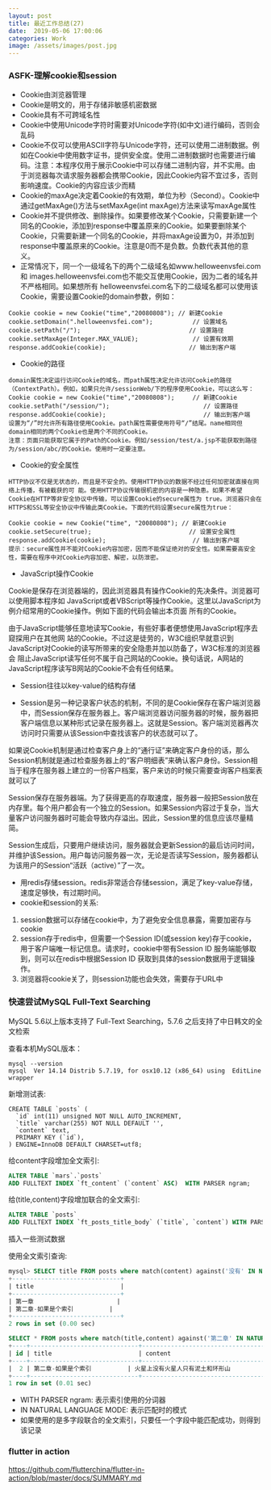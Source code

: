 ```yaml
---
layout: post
title: 最近工作总结(27)
date:  2019-05-06 17:00:06
categories: Work
image: /assets/images/post.jpg
---
```


### ASFK-理解cookie和session
- Cookie由浏览器管理
- Cookie是明文的，用于存储非敏感机密数据
- Cookie具有不可跨域名性
- Cookie中使用Unicode字符时需要对Unicode字符(如中文)进行编码，否则会乱码
- Cookie不仅可以使用ASCII字符与Unicode字符，还可以使用二进制数据。例如在Cookie中使用数字证书，提供安全度。使用二进制数据时也需要进行编码。注意：本程序仅用于展示Cookie中可以存储二进制内容，并不实用。由于浏览器每次请求服务器都会携带Cookie，因此Cookie内容不宜过多，否则影响速度。Cookie的内容应该少而精
- Cookie的maxAge决定着Cookie的有效期，单位为秒（Second）。Cookie中通过getMaxAge()方法与setMaxAge(int maxAge)方法来读写maxAge属性
- Cookie并不提供修改、删除操作。如果要修改某个Cookie，只需要新建一个同名的Cookie，添加到response中覆盖原来的Cookie。如果要删除某个Cookie，只需要新建一个同名的Cookie，并将maxAge设置为0，并添加到response中覆盖原来的Cookie。注意是0而不是负数。负数代表其他的意义。
- 正常情况下，同一个一级域名下的两个二级域名如www.helloweenvsfei.com和 images.helloweenvsfei.com也不能交互使用Cookie，因为二者的域名并不严格相同。如果想所有 helloweenvsfei.com名下的二级域名都可以使用该Cookie，需要设置Cookie的domain参数，例如：
```
Cookie cookie = new Cookie("time","20080808"); // 新建Cookie
cookie.setDomain(".helloweenvsfei.com");           // 设置域名
cookie.setPath("/");                              // 设置路径
cookie.setMaxAge(Integer.MAX_VALUE);               // 设置有效期
response.addCookie(cookie);                       // 输出到客户端
```

- Cookie的路径
```
domain属性决定运行访问Cookie的域名，而path属性决定允许访问Cookie的路径（ContextPath）。例如，如果只允许/sessionWeb/下的程序使用Cookie，可以这么写：
Cookie cookie = new Cookie("time","20080808");     // 新建Cookie
cookie.setPath("/session/");                          // 设置路径
response.addCookie(cookie);                           // 输出到客户端
设置为“/”时允许所有路径使用Cookie。path属性需要使用符号“/”结尾。name相同但domain相同的两个Cookie也是两个不同的Cookie。
注意：页面只能获取它属于的Path的Cookie。例如/session/test/a.jsp不能获取到路径为/session/abc/的Cookie。使用时一定要注意。
```
- Cookie的安全属性
```
HTTP协议不仅是无状态的，而且是不安全的。使用HTTP协议的数据不经过任何加密就直接在网络上传播，有被截获的可 能。使用HTTP协议传输很机密的内容是一种隐患。如果不希望Cookie在HTTP等非安全协议中传输，可以设置Cookie的secure属性为 true。浏览器只会在HTTPS和SSL等安全协议中传输此类Cookie。下面的代码设置secure属性为true：

Cookie cookie = new Cookie("time", "20080808"); // 新建Cookie
cookie.setSecure(true);                           // 设置安全属性
response.addCookie(cookie);                        // 输出到客户端
提示：secure属性并不能对Cookie内容加密，因而不能保证绝对的安全性。如果需要高安全性，需要在程序中对Cookie内容加密、解密，以防泄密。

```
- JavaScript操作Cookie

Cookie是保存在浏览器端的，因此浏览器具有操作Cookie的先决条件。浏览器可以使用脚本程序如 JavaScript或者VBScript等操作Cookie。这里以JavaScript为例介绍常用的Cookie操作。例如下面的代码会输出本页面 所有的Cookie。

<script>document.write(document.cookie);</script>

由于JavaScript能够任意地读写Cookie，有些好事者便想使用JavaScript程序去窥探用户在其他网 站的Cookie。不过这是徒劳的，W3C组织早就意识到JavaScript对Cookie的读写所带来的安全隐患并加以防备了，W3C标准的浏览器会 阻止JavaScript读写任何不属于自己网站的Cookie。换句话说，A网站的JavaScript程序读写B网站的Cookie不会有任何结果。

- Session往往以key-value的结构存储

- Session是另一种记录客户状态的机制，不同的是Cookie保存在客户端浏览器中，而Session保存在服务器上。客户端浏览器访问服务器的时候，服务器把客户端信息以某种形式记录在服务器上。这就是Session。客户端浏览器再次访问时只需要从该Session中查找该客户的状态就可以了。

如果说Cookie机制是通过检查客户身上的“通行证”来确定客户身份的话，那么Session机制就是通过检查服务器上的“客户明细表”来确认客户身份。Session相当于程序在服务器上建立的一份客户档案，客户来访的时候只需要查询客户档案表就可以了

Session保存在服务器端。为了获得更高的存取速度，服务器一般把Session放在内存里。每个用户都会有一个独立的Session。如果Session内容过于复杂，当大量客户访问服务器时可能会导致内存溢出。因此，Session里的信息应该尽量精简。

Session生成后，只要用户继续访问，服务器就会更新Session的最后访问时间，并维护该Session。用户每访问服务器一次，无论是否读写Session，服务器都认为该用户的Session“活跃（active）”了一次。

- 用redis存储session。redis非常适合存储session，满足了key-value存储，速度足够快，有过期时间。
- cookie和session的关系:
1. session数据可以存储在cookie中，为了避免安全信息暴露，需要加密存与cookie
2. session存于redis中，但需要一个Session ID(或session key)存于cookie，用于客户端唯一标记信息。请求时，cookie中带有Session ID 服务端能够取到，则可以在redis中根据Session ID 获取到具体的session数据用于逻辑操作。
3. 浏览器将cookie关了，则session功能也会失效，需要存于URL中

### 快速尝试MySQL Full-Text Searching

MySQL 5.6以上版本支持了 Full-Text Searching，5.7.6 之后支持了中日韩文的全文检索

查看本机MySQL版本：
```
mysql --version
mysql  Ver 14.14 Distrib 5.7.19, for osx10.12 (x86_64) using  EditLine wrapper
```

新增测试表:
```
CREATE TABLE `posts` (
  `id` int(11) unsigned NOT NULL AUTO_INCREMENT,
  `title` varchar(255) NOT NULL DEFAULT '',
  `content` text,
  PRIMARY KEY (`id`),
) ENGINE=InnoDB DEFAULT CHARSET=utf8;
```

给content字段增加全文索引:
```sql
ALTER TABLE `mars`.`posts`
ADD FULLTEXT INDEX `ft_content` (`content` ASC)  WITH PARSER ngram;
```

给(title,content)字段增加联合的全文索引:
```sql
ALTER TABLE `posts`
ADD FULLTEXT INDEX `ft_posts_title_body` (`title`, `content`) WITH PARSER ngram;
```

插入一些测试数据

使用全文索引查询:
```sql
mysql> SELECT title FROM posts where match(content) against('没有' IN NATURAL LANGUAGE MODE);
+------------------------------+
| title                        |
+------------------------------+
| 第一章                       |
| 第二章-如果是个索引          |
+------------------------------+
2 rows in set (0.00 sec)

SELECT * FROM posts where match(title,content) against('第二章' IN NATURAL LANGUAGE MODE);
+----+------------------------------+--------------------------------------------------+
| id | title                        | content                                          |
+----+------------------------------+--------------------------------------------------+
|  2 | 第二章-如果是个索引          | 火星上没有火星人只有泥土和环形山                 |
+----+------------------------------+--------------------------------------------------+
1 row in set (0.01 sec)
```
- WITH PARSER ngram: 表示索引使用的分词器
- IN NATURAL LANGUAGE MODE: 表示匹配时的模式
- 如果使用的是多字段联合的全文索引，只要任一个字段中能匹配成功，则得到该记录

### flutter in action
https://github.com/flutterchina/flutter-in-action/blob/master/docs/SUMMARY.md
